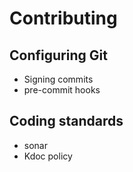 # Contributing

## Configuring Git

- Signing commits
- pre-commit hooks

## Coding standards

- sonar
- Kdoc policy